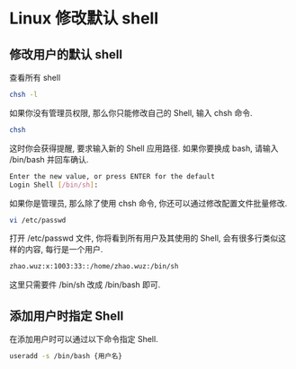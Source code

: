 # Linux 修改默认 shell

## 修改用户的默认 shell

查看所有 shell

```bash
chsh -l
```

如果你没有管理员权限, 那么你只能修改自己的 Shell, 输入 chsh 命令.

```bash
chsh
```

这时你会获得提醒, 要求输入新的 Shell 应用路径. 如果你要换成 bash, 请输入 /bin/bash 并回车确认.

```bash
Enter the new value, or press ENTER for the default
Login Shell [/bin/sh]:
```

如果你是管理员, 那么除了使用 chsh 命令, 你还可以通过修改配置文件批量修改.

```bash
vi /etc/passwd
```

打开 /etc/passwd 文件, 你将看到所有用户及其使用的 Shell, 会有很多行类似这样的内容, 每行是一个用户.

```bash
zhao.wuz:x:1003:33::/home/zhao.wuz:/bin/sh
```

这里只需要件 /bin/sh 改成 /bin/bash 即可.

## 添加用户时指定 Shell

在添加用户时可以通过以下命令指定 Shell.

```bash
useradd -s /bin/bash {用户名}
```
